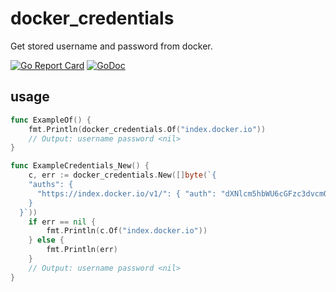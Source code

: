 # docker\_credentials
Get stored username and password from docker.

[![Go Report Card](https://goreportcard.com/badge/github.com/lovego/docker_credentials?1)](https://goreportcard.com/report/github.com/lovego/docker_credentials)
[![GoDoc](https://godoc.org/github.com/lovego/docker_credentials?status.svg)](https://godoc.org/github.com/lovego/docker_credentials)

## usage
```go
func ExampleOf() {
	fmt.Println(docker_credentials.Of("index.docker.io"))
	// Output: username password <nil>
}

func ExampleCredentials_New() {
	c, err := docker_credentials.New([]byte(`{
    "auths": {
      "https://index.docker.io/v1/": { "auth": "dXNlcm5hbWU6cGFzc3dvcmQ=" }
    }
  }`))
	if err == nil {
		fmt.Println(c.Of("index.docker.io"))
	} else {
		fmt.Println(err)
	}
	// Output: username password <nil>
}
```
